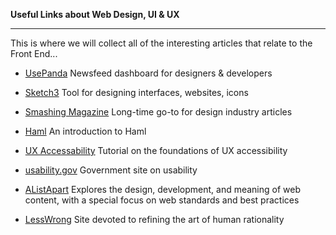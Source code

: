 **Useful Links about Web Design, UI & UX**

-----------

This is where we will collect all of the interesting articles that relate to the Front End... 

- [UsePanda](https://usepanda.com/)  Newsfeed dashboard for designers​ & developers​ 

- [Sketch3](http://www.bohemiancoding.com/sketch)  Tool for designing interfaces, websites, icons

- [Smashing Magazine](https://www.smashingmagazine.com)  Long-time go-to for design industry articles

- [Haml](https://www.codeschool.com/screencasts/intro-to-haml)  An introduction to Haml

- [UX Accessability](http://www.lynda.com/Web-Accessibility-tutorials/Foundations-UX-Accessibility/156957-2.html)  Tutorial on the foundations of UX accessibility

- [usability.gov](http://www.usability.gov/)  Government site on usability

- [AListApart](http://alistapart.com/)  Explores the design, development, and meaning of web content, with a special focus on web standards and best practices

- [LessWrong](http://lesswrong.com/)  Site devoted to refining the art of human rationality
